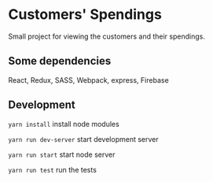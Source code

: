 # Customers' Spendings # 

Small project for viewing the customers and their spendings.

## Some dependencies ##

React, Redux, SASS, Webpack, express, Firebase

## Development ##

`yarn install` install node modules

`yarn run dev-server` start development server 

`yarn run start` start node server 

`yarn run test` run the tests 




